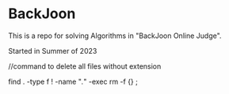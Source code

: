 # BackJoon

This is a repo for solving Algorithms in "BackJoon Online Judge".

Started in Summer of 2023


//command to delete all files without extension

find . -type f ! -name "*.*" -exec rm -f {} \;